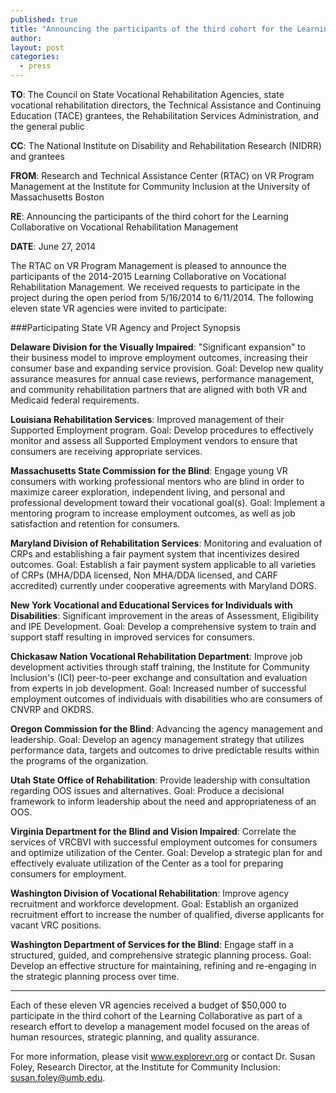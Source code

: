 ```yaml
---
published: true
title: "Announcing the participants of the third cohort for the Learning Collaborative on Vocational Rehabilitation Management"
author:
layout: post
categories:
  - press
---
```


**TO**: The Council on State Vocational Rehabilitation Agencies, state vocational rehabilitation directors, the Technical Assistance and Continuing Education (TACE) grantees, the Rehabilitation Services Administration, and the general public  

**CC**: The National Institute on Disability and Rehabilitation Research (NIDRR) and grantees  

**FROM**: Research and Technical Assistance Center (RTAC) on VR Program Management at the Institute for Community Inclusion at the University of Massachusetts Boston  

**RE**: Announcing the participants of the third cohort for the Learning Collaborative on Vocational Rehabilitation Management  

**DATE**: June 27, 2014  

The RTAC on VR Program Management is pleased to announce the participants of the 2014-2015 Learning Collaborative on Vocational Rehabilitation Management.  We received requests to participate in the project during the open period from 5/16/2014 to 6/11/2014.  The following eleven state VR agencies were invited to participate:  

###Participating State VR Agency and Project Synopsis

**Delaware Division for the Visually Impaired**:  "Significant expansion" to their business model to improve employment outcomes, increasing their consumer base and expanding service provision. Goal:  Develop new quality assurance measures for annual case reviews, performance management, and community rehabilitation partners that are aligned with both VR and Medicaid federal requirements.  

**Louisiana Rehabilitation Services**:  Improved management of their Supported Employment program. Goal: Develop procedures to effectively monitor and assess all Supported Employment vendors to ensure that consumers are receiving appropriate services.  

**Massachusetts State Commission for the Blind**:  Engage young VR consumers with working professional mentors who are blind in order to maximize career exploration, independent living, and personal and professional development toward their vocational goal(s). Goal: Implement a mentoring program to increase employment outcomes, as well as job satisfaction and retention for consumers.  

**Maryland Division of Rehabilitation Services**:  Monitoring and evaluation of CRPs and establishing a fair payment system that incentivizes desired outcomes. Goal:  Establish a fair payment system applicable to all varieties of CRPs (MHA/DDA licensed, Non MHA/DDA licensed, and CARF accredited) currently under cooperative agreements with Maryland DORS.  

**New York Vocational and Educational Services for Individuals with Disabilities**:  Significant improvement in the areas of Assessment, Eligibility and IPE Development. Goal: Develop a comprehensive system to train and support staff resulting in improved services for consumers.  

**Chickasaw Nation Vocational Rehabilitation Department**:  Improve job development activities through staff training, the Institute for Community Inclusion's (ICI) peer-to-peer exchange and consultation and evaluation from experts in job development. Goal: Increased number of successful employment outcomes of individuals with disabilities who are consumers of CNVRP and OKDRS.

**Oregon Commission for the Blind**:  Advancing the agency management and leadership. Goal:  Develop an agency management strategy that utilizes performance data, targets and outcomes to drive predictable results within the programs of the organization.

**Utah State Office of Rehabilitation**:  Provide leadership with consultation regarding OOS issues and alternatives.  Goal: Produce a decisional framework to inform leadership about the need and appropriateness of an OOS.  

**Virginia Department for the Blind and Vision Impaired**:  Correlate the services of VRCBVI with successful employment outcomes for consumers and optimize utilization of the Center. Goal:  Develop a strategic plan for and effectively evaluate utilization of the Center as a tool for preparing consumers for employment.

**Washington Division of Vocational Rehabilitation**: Improve agency recruitment and workforce development. Goal: Establish an organized recruitment effort to increase the number of qualified, diverse applicants for vacant VRC positions.  

**Washington Department of Services for the Blind**: Engage staff in a structured, guided, and comprehensive strategic planning process. Goal: Develop an effective structure for maintaining, refining and re-engaging in the strategic planning process over time.

<hr />

Each of these eleven VR agencies received a budget of $50,000 to participate in the third cohort of the Learning Collaborative as part of a research effort to develop a management model focused on the areas of human resources, strategic planning, and quality assurance.

For more information, please visit www.explorevr.org or contact Dr. Susan Foley, Research Director, at the Institute for Community Inclusion: <a href="mailto:susan.foley@umb.edu">susan.foley@umb.edu</a>.  
